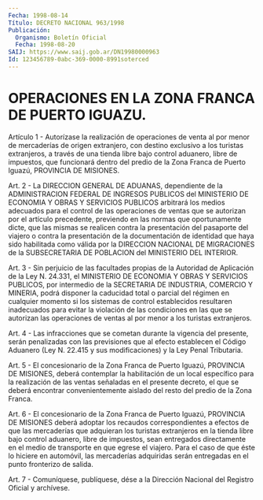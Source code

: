 ```yaml
---
Fecha: 1998-08-14
Título: DECRETO NACIONAL 963/1998
Publicación:
  Organismo: Boletín Oficial
  Fecha: 1998-08-20
SAIJ: https://www.saij.gob.ar/DN19980000963
Id: 123456789-0abc-369-0000-8991soterced
---
```

# OPERACIONES EN LA ZONA FRANCA DE PUERTO IGUAZU.

<a id="1"></a>
Artículo 1 - Autorízase la realización  de  operaciones de venta al por  menor  de  mercaderías  de  origen  extranjero,   con  destino exclusivo a los turistas extranjeros, a través de una tienda  libre bajo  control  aduanero,  libre de impuestos, que funcionará dentro del  predio  de  la Zona Franca  de  Puerto  Iguazú,  PROVINCIA  DE MISIONES.

<a id="2"></a>
Art.  2  - La DIRECCION  GENERAL  DE  ADUANAS,  dependiente  de  la ADMINISTRACION  FEDERAL  DE  INGRESOS  PUBLICOS  del  MINISTERIO DE ECONOMIA   Y  OBRAS  Y  SERVICIOS  PUBLICOS  arbitrará  los  medios adecuados para  el  control  de  las  operaciones  de ventas que se autorizan por el artículo precedente, previendo en las  normas  que oportunamente    dicte,  que  las  mismas  se  realicen  contra  la presentación del pasaporte  del viajero o contra la presentación de la documentación de identidad  que haya sido habilitada como válida por la DIRECCION NACIONAL DE MIGRACIONES  de  la  SUBSECRETARIA  DE POBLACION del MINISTERIO DEL INTERIOR.

<a id="3"></a>
Art. 3 - Sin perjuicio de las facultades propias de la Autoridad de Aplicación de la Ley N. 24.331, el MINISTERIO DE ECONOMIA Y OBRAS Y SERVICIOS PUBLICOS,  por  intermedio de la SECRETARIA DE INDUSTRIA, COMERCIO Y MINERIA, podrá disponer la caducidad total o parcial del régimen en cualquier momento si los sistemas de control establecidos resultaren inadecuados para evitar la violación de las condiciones en las que se autorizan  las  operaciones  de ventas al por menor a los turistas extranjeros.

<a id="4"></a>
Art.  4  - Las infracciones que se cometan durante la vigencia  del presente,  serán  penalizadas  con  las  previsiones  que al efecto establecen el Código Aduanero (Ley N. 22.415 y sus modificaciones) y la Ley Penal Tributaria.

<a id="5"></a>
Art.  5  -  El  concesionario  de  la Zona Franca de Puerto Iguazú, PROVINCIA  DE MISIONES, deberá contemplar  la  habilitación  de  un local específico  para la realización de las ventas señaladas en el presente  decreto, el  que  se  deberá  encontrar  convenientemente aislado del resto del predio de la Zona Franca.

<a id="6"></a>
Art. 6 - El  concesionario  de  la  Zona  Franca  de Puerto Iguazú, PROVINCIA  DE MISIONES deberá adoptar los recaudos correspondientes a  efectos de  que  las  mercaderías  que  adquieran  los  turistas extranjeros  en  la  tienda  libre  bajo control aduanero, libre de impuestos, sean entregados directamente  en  el medio de transporte en que egrese el viajero. Para el caso de que  éste  lo  hiciere en automóvil, las mercaderías adquiridas serán entregadas en  el punto fronterizo de salida.

<a id="7"></a>
Art. 7 - Comuníquese, publíquese, dése a la Dirección Nacional  del Registro Oficial y archívese.